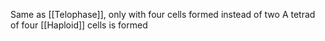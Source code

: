 Same as [[Telophase]], only with four cells formed instead of two
A tetrad of four [[Haploid]] cells is formed
